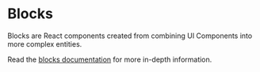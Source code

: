 Blocks
====

Blocks are React components created from combining UI Components into more complex entities.

Read the [blocks documentation](../client/blocks/README.md) for more in-depth information.
